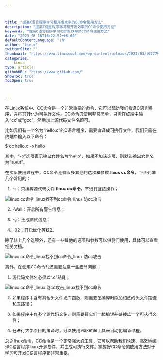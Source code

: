 ```yaml
---



title: "提高C语言程序学习和开发效率的CC命令使用方法"
description: "提高C语言程序学习和开发效率的CC命令使用方法"
keywords: "提高C语言程序学习和开发效率的CC命令使用方法"
date: "2023-06-18T16:22:52+08:00"
defaultContentLanguage: "zh"
author: "Linux"
twitterSite: ""
thumbnail: "https://www.linuxcool.com/wp-content/uploads/2023/03/1677794742380_0.jpg"
categories:
  - Linux
type: article
githubURL: "https://www.github.com/"
ShowToc: true
TocOpen: true



---
```


在Linux系统中，CC命令是一个非常重要的命令，它可以帮助我们编译C语言程序，并将其转化为可执行文件。CC命令的使用非常简单，只需在终端中输入“cc”或“gcc”，然后加上源代码文件名即可。

比如我们有一个名为“hello.c”的C语言程序，需要编译成可执行文件，我们只需在终端中输入以下命令：

$ cc hello.c -o hello

其中，“-o”选项表示输出文件名为“hello”，如果不加该选项，则默认输出文件名为“a.out”。

在实际使用过程中，CC命令还有很多其他的选项和参数 **linux cc命令**，下面列举几个常用的：

1. -c：只编译源代码文件 **linux cc命令**，不进行链接操作；

![linux cc命令_linux找不到cc命令_linux 防cc攻击](https://www.linuxcool.com/wp-content/uploads/2023/03/1677794742380_0.jpg)

2. -Wall：开启所有警告信息；

3. -g：生成调试信息；

4. -O2：开启优化等级2。

除了以上几个选项外，还有一些其他的选项和参数可以供我们使用，具体可以查看相关文档。

![linux cc命令_linux找不到cc命令_linux 防cc攻击](https://www.linuxcool.com/wp-content/uploads/2023/03/1677794742380_1.png)

另外，在使用CC命令时还需要注意一些细节问题：

1. 源代码文件名必须以“.c”结尾；

![linux cc命令_linux 防cc攻击_linux找不到cc命令](https://www.linuxcool.com/wp-content/uploads/2023/03/1677794742380_2.png)

2. 如果程序中含有其他头文件或库函数，则需要在编译时添加相应的头文件路径和库路径；

3. 如果程序中有多个源代码文件，则需要将它们一起编译并链接成一个可执行文件；

4. 在进行大型项目的编译时，可以使用Makefile工具来自动化编译过程。

总之linux命令，CC命令是一个非常强大的工具，它可以帮助我们快速、高效地编译C语言程序linux开源软件，并生成可执行文件。掌握好CC命令的使用方法对于学习和开发C语言程序都非常重要。